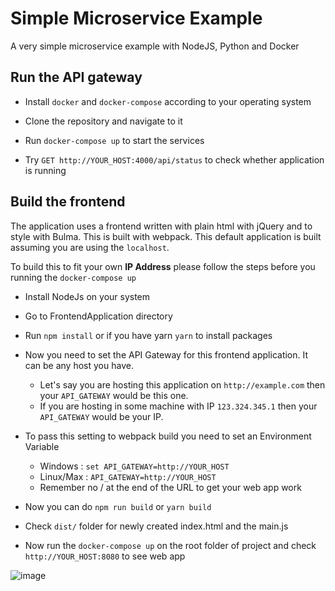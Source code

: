 # Simple Microservice Example

A very simple microservice example with NodeJS, Python and Docker

## Run the API gateway

- Install `docker` and `docker-compose` according to your operating system

- Clone the repository and navigate to it

- Run `docker-compose up` to start the services

- Try `GET http://YOUR_HOST:4000/api/status` to check whether application is running

## Build the frontend

The application uses a frontend written with plain html with jQuery and to style with Bulma.
This is built with webpack. This default application is built assuming you are using the `localhost`.

To build this to fit your own **IP Address** please follow the steps before you running the `docker-compose up`

- Install NodeJs on your system

- Go to FrontendApplication directory

- Run `npm install` or if you have yarn `yarn` to install packages

- Now you need to set the API Gateway for this frontend application. It can be any host you have. 
    - Let's say you are hosting this application on `http://example.com` then your `API_GATEWAY` would be this one. 
    - If you are hosting in some machine with IP `123.324.345.1` then your `API_GATEWAY` would be your IP.

- To pass this setting to webpack build you need to set an Environment Variable
    - Windows : `set API_GATEWAY=http://YOUR_HOST`
    - Linux/Max : `API_GATEWAY=http://YOUR_HOST`
    * Remember no / at the end of the URL to get your web app work

- Now you can do `npm run build` or `yarn build`

- Check `dist/` folder for newly created index.html and the main.js

- Now run the `docker-compose up` on the root folder of project and check `http://YOUR_HOST:8080` to see web app 

![image](https://user-images.githubusercontent.com/13379595/42726706-82eb0ae6-87b6-11e8-8456-d933b9dfa73b.png)
